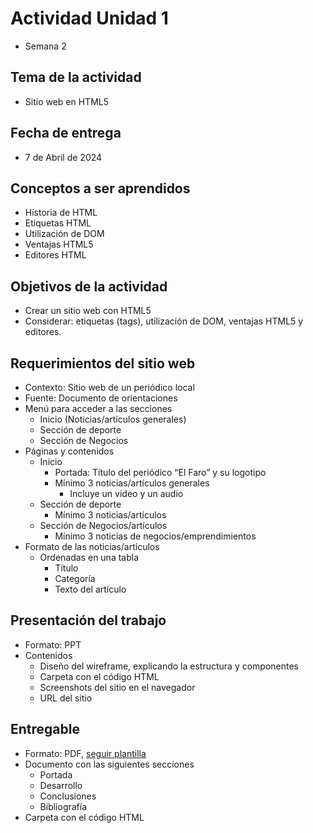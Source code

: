 # Actividad Unidad 1
* Semana 2

## Tema de la actividad
* Sitio web en HTML5

## Fecha de entrega
* 7 de Abril de 2024

## Conceptos a ser aprendidos
* Historia de HTML
* Etiquetas HTML
* Utilización de DOM
* Ventajas HTML5
* Editores HTML

## Objetivos de la actividad
* Crear un sitio web con HTML5
* Considerar: etiquetas (tags), utilización de DOM, ventajas HTML5 y editores.

## Requerimientos del sitio web
* Contexto: Sitio web de un periódico local
* Fuente: Documento de orientaciones
* Menú para acceder a las secciones
  * Inicio (Noticias/artículos generales)
  * Sección de deporte
  * Sección de Negocios
* Páginas y contenidos
  * Inicio
    * Portada: Título del periódico “El Faro” y su logotipo
    * Mínimo 3 noticias/artículos generales
      * Incluye un video y un audio
  * Sección de deporte
    * Mínimo 3 noticias/artículos
  * Sección de Negocios/artículos
    * Mínimo 3 noticias de negocios/emprendimientos
* Formato de las noticias/artículos
  * Ordenadas en una tabla
    * Título
    * Categoría
    * Texto del artículo

## Presentación del trabajo
* Formato: PPT
* Contenidos
  * Diseño del wireframe, explicando la estructura y componentes
  * Carpeta con el código HTML
  * Screenshots del sitio en el navegador
  * URL del sitio

## Entregable
* Formato: PDF, [seguir plantilla](https://github.com/jpgt155/estudio/blob/main/Taller%20de%20aplicaciones%20para%20internet/Semana%202/Plantilla_Trabajo.docx)
* Documento con las siguientes secciones
  * Portada
  * Desarrollo
  * Conclusiones
  * Bibliografía
* Carpeta con el código HTML
